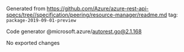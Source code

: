 Generated from https://github.com/Azure/azure-rest-api-specs/tree//specification/peering/resource-manager/readme.md tag: `package-2019-09-01-preview`

Code generator @microsoft.azure/autorest.go@2.1.168

No exported changes